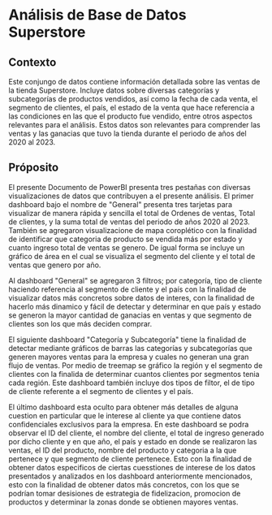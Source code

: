 # Análisis de Base de Datos Superstore 

## Contexto 
Este conjungo de datos contiene información detallada sobre las ventas de la tienda Superstore. Incluye datos sobre diversas categorías y subcategorías de productos vendidos, así como la fecha de cada venta, el segmento de clientes, el país, el estado de la venta que hace referencia a las condiciones en las que el producto fue vendido, entre otros aspectos relevantes para el análisis. 
Estos datos son relevantes para comprender las ventas y las ganacias que tuvo la tienda durante el periodo de años del 2020 al 2023. 

## Próposito 
El presente Documento de PowerBI presenta tres pestañas con diversas visualizaciones de datos que contribuyen a el presente análisis. El primer dashboard bajo el nombre de "General" presenta tres tarjetas para visualizar de manera rápida y sencilla el total de Ordenes de ventas, Total de clientes, y la suma total de ventas del periodo de años 2020 al 2023. También se agregaron visualizacione de mapa coroplético con la finalidad de identificar que categoria de producto se vendida más por estado y cuanto ingreso total de ventas se genero. De  igual forma se incluye un gráfico de área en el cual se visualiza el segmento del cliente y el total de ventas que genero por año. 

Al dashboard "General" se agregaron 3 filtros; por categoría, tipo de cliente haciendo referencia al segmento de cliente y el país con la finalidad de visualizar datos más concretos sobre datos de interes, con la finalidad de hacerlo más dinamico y fácil de detectar y determinar en que país y estado se generon la mayor cantidad de ganacias en ventas y que segmento de clientes son los que más deciden comprar. 

El siguiente dashboard "Categoría y Subcategoría"  tiene la finalidad de detectar mediante gráficos de barras las categorías y subcategorías que generen mayores ventas para la empresa y cuales no generan una gran flujo de ventas. Por medio de treemap se gráfico la región y el segmento de clientes con la finalida de determinar cuantos clientes por segmentos tenia cada región. Este dashboard también incluye dos tipos de filtor, el de tipo de cliente referente a el segmento de clientes y el país. 

El último dashboard esta oculto para obtener más detalles de alguna cuestion en particular que le interese al cliente ya que contiene datos confidenciales exclusivos para la empresa. En este dashboard se podra observar el ID del cliente, el nombre del cliente, el total de ingreso generado por dicho cliente y en que año, el país y estado en donde se realizaron las ventas, el ID del producto, nombre del producto y categoria a la que pertenece y que segmento de cliente pertenece. Esto con la finalidad de obtener datos especificos de ciertas cuesstiones de interese de los datos presentados y analizados en los dashboard anteriormente mencionados, esto con la finalidad de obtener datos más concretos, con los que se podrían tomar desisiones de estrategia de fidelizacion, promocion de productos y determinar la zonas donde se obtienen mayores ventas. 
